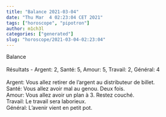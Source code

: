 ```yaml
---
title: "Balance 2021-03-04"
date: "Thu Mar  4 02:23:04 CET 2021"
tags: ["horoscope", "pipotron"]
author: m1ch3l
categories: ["generated"]
slug: "horoscope/2021-03-04-02:23:04"
---
```


Balance<br>
<br>
Résultats - Argent: 2, Santé: 5, Amour: 5, Travail: 2, Général: 4<br>
<br>
Argent:  Vous allez retirer de l’argent au distributeur de billet. <br>
Santé:   Vous allez avoir mal au genou. Deux fois.<br>
Amour:   Vous allez avoir un plan à 3. Restez couché.<br>
Travail: Le travail sera laborieux. <br>
Général: L’avenir vient en petit pot.<br>
